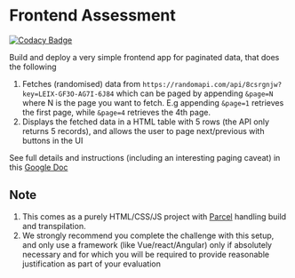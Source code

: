# Frontend Assessment

[![Codacy Badge](https://app.codacy.com/project/badge/Grade/bdd82b11b2fa4db5bfe22781a2be22e6)](https://www.codacy.com?utm_source=github.com&utm_medium=referral&utm_content=EstherSeyi/paginated-table&utm_campaign=Badge_Grade)

Build and deploy a very simple frontend app for paginated data, that does the following

1. Fetches (randomised) data from `https://randomapi.com/api/8csrgnjw?key=LEIX-GF3O-AG7I-6J84` which can be paged by appending `&page=N` where N is the page you want to fetch. E.g appending `&page=1` retrieves the first page, while `&page=4` retrieves the 4th page.
2. Displays the fetched data in a HTML table with 5 rows (the API only returns 5 records), and allows the user to page next/previous with buttons in the UI

See full details and instructions (including an interesting paging caveat) in this [Google Doc](https://docs.google.com/document/d/1hGXXPykXqO6b9Z2pm55-2T83AIA39cQ3FQxtbGkoR5Y)

## Note

1. This comes as a purely HTML/CSS/JS project with [Parcel](https://parceljs.org/docs/) handling build and transpilation.
2. We strongly recommend you complete the challenge with this setup, and only use a framework (like Vue/react/Angular) only if absolutely necessary and for which you will be required to provide reasonable justification as part of your evaluation
